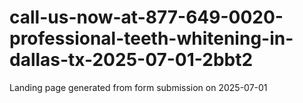 # call-us-now-at-877-649-0020-professional-teeth-whitening-in-dallas-tx-2025-07-01-2bbt2
Landing page generated from form submission on 2025-07-01
